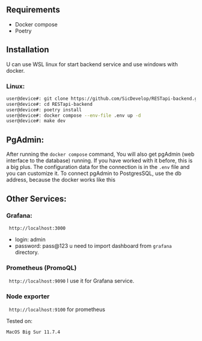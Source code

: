 ## Requirements
  - Docker compose
  - Poetry

## Installation

U can use WSL linux for start backend service and use windows with docker.

### Linux:
```sh
user@device#: git clone https://github.com/SicDevelop/RESTapi-backend.git
user@device#: cd RESTapi-backend
user@device#: poetry install
user@device#: docker compose --env-file .env up -d
user@device#: make dev
```

## PgAdmin:
After running the `docker compose` command, You will also get pgAdmin (web interface to the database) running. If you have worked with it before, this is a big plus. 
The configuration data for the connection is in the `.env` file and you can customize it. To connect pgAdmin to PostgresSQL, use the db address, because the docker works like this

## Other Services:
### Grafana:
``` http://localhost:3000```
 - login: admin
 - password: pass@123
u need to import dashboard from ```grafana``` directory.

### Prometheus (PromoQL)
``` http://localhost:9090```
I use it for Grafana service.

### Node exporter
``` http://localhost:9100```
for prometheus

Tested on:
```sh
MacOS Big Sur 11.7.4
```
